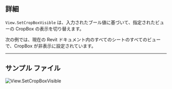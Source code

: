 ## 詳細
`View.SetCropBoxVisible` は、入力されたブール値に基づいて、指定されたビューの CropBox の表示を切り替えます。

次の例では、現在の Revit ドキュメント内のすべてのシートのすべてのビューで、CropBox が非表示に設定されています。
___
## サンプル ファイル

![View.SetCropBoxVisible](./Revit.Elements.Views.View.SetCropBoxVisible_img.jpg)
